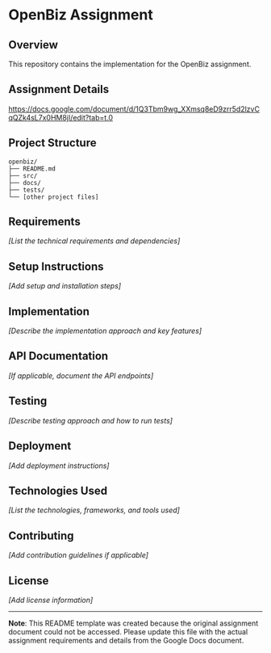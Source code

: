 # OpenBiz Assignment

## Overview
This repository contains the implementation for the OpenBiz assignment.

## Assignment Details
https://docs.google.com/document/d/1Q3Tbm9wg_XXmsq8eD9zrr5d2lzvCqQZk4sL7x0HM8jI/edit?tab=t.0

## Project Structure
```
openbiz/
├── README.md
├── src/
├── docs/
├── tests/
└── [other project files]
```

## Requirements
*[List the technical requirements and dependencies]*

## Setup Instructions
*[Add setup and installation steps]*

## Implementation
*[Describe the implementation approach and key features]*

## API Documentation
*[If applicable, document the API endpoints]*

## Testing
*[Describe testing approach and how to run tests]*

## Deployment
*[Add deployment instructions]*

## Technologies Used
*[List the technologies, frameworks, and tools used]*

## Contributing
*[Add contribution guidelines if applicable]*

## License
*[Add license information]*

---

**Note**: This README template was created because the original assignment document could not be accessed. Please update this file with the actual assignment requirements and details from the Google Docs document. 